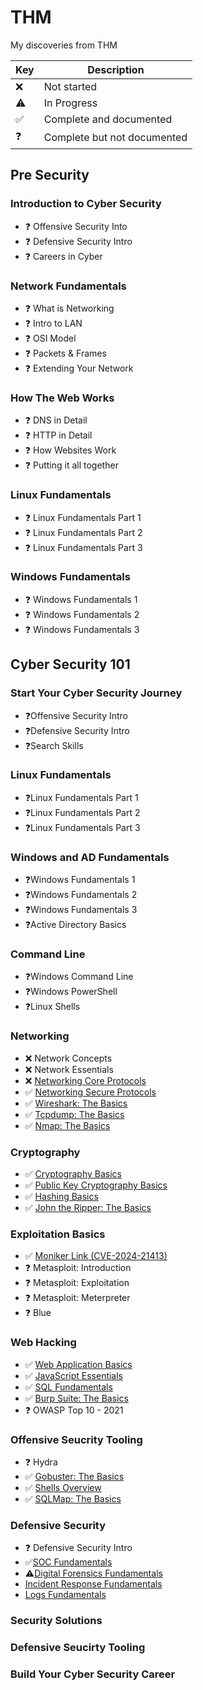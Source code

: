 # THM
My discoveries from THM

| Key  | Description                 |
|------|-----------------------------|
|  ❌  | Not started                 |
|  ⚠️  | In Progress                 |
|  ✅  | Complete and documented     |
|  ❓  | Complete but not documented |

## Pre Security
### Introduction to Cyber Security
- ❓ Offensive Security Into
- ❓ Defensive Security Intro
- ❓ Careers in Cyber
### Network Fundamentals
- ❓ What is Networking
- ❓ Intro to LAN
- ❓ OSI Model
- ❓ Packets & Frames
- ❓ Extending Your Network
### How The Web Works
- ❓ DNS in Detail
- ❓ HTTP in Detail
- ❓ How Websites Work
- ❓ Putting it all together
### Linux Fundamentals
- ❓ Linux Fundamentals Part 1
- ❓ Linux Fundamentals Part 2
- ❓ Linux Fundamentals Part 3
### Windows Fundamentals
- ❓ Windows Fundamentals 1
- ❓ Windows Fundamentals 2
- ❓ Windows Fundamentals 3
## Cyber Security 101
### Start Your Cyber Security Journey
- ❓Offensive Security Intro
- ❓Defensive Security Intro
- ❓Search Skills
### Linux Fundamentals
- ❓Linux Fundamentals Part 1
- ❓Linux Fundamentals Part 2
- ❓Linux Fundamentals Part 3
### Windows and AD Fundamentals
- ❓Windows Fundamentals 1
- ❓Windows Fundamentals 2
- ❓Windows Fundamentals 3
- ❓Active Directory Basics
### Command Line
- ❓Windows Command Line
- ❓Windows PowerShell
- ❓Linux Shells
### Networking
- ❌ Network Concepts
- ❌ Network Essentials
- ❌ [Networking Core Protocols](Rooms/NetworkingCoreProtocols.md)
- ✅ [Networking Secure Protocols](Rooms/NetworkingSecureProtocols.md)
- ✅ [Wireshark: The Basics](Rooms/WiresharkTheBasics.md)
- ✅ [Tcpdump: The Basics](Rooms/TcpdumpTheBasics.md)
- ✅ [Nmap: The Basics](Rooms/NmapTheBasics.md)
### Cryptography
- ✅ [Cryptography Basics](Rooms/CryptographyBasics.md)
- ✅ [Public Key Cryptography Basics](Rooms/PublicKeyCryptographyBasics.md)
- ✅ [Hashing Basics](Rooms/HashingBasics.md)
- ✅ [John the Ripper: The Basics](Rooms/JohntheRipperTheBasics.md)
### Exploitation Basics
- ✅ [Moniker Link (CVE-2024-21413)](Rooms/MonikerLink(CVE-2024-21413).md)
- ❓ Metasploit: Introduction
- ❓ Metasploit: Exploitation
- ❓ Metasploit: Meterpreter
- ❓ Blue
### Web Hacking
- ✅ [Web Application Basics](Rooms/WebApplicationBasics.md)
- ✅ [JavaScript Essentials](Rooms/JavaScriptEssentials.md)
- ✅ [SQL Fundamentals](Rooms/SQLFundamentals.md)
- ✅ [Burp Suite: The Basics](Rooms/BurpSuiteTheBasics.md)
- ❓ OWASP Top 10 - 2021
### Offensive Seucrity Tooling
- ❓ Hydra
- ✅ [Gobuster: The Basics](Rooms/GobusterTheBasics.md)
- ✅ [Shells Overview](Rooms/ShellsOverview.md)
- ✅ [SQLMap: The Basics](Rooms/SQLMapTheBasics.md)
### Defensive Security
- ❓ Defensive Security Intro
- ✅[SOC Fundamentals](Rooms/SOCFundamentals.md)
- ⚠️[Digital Forensics Fundamentals](Rooms/DigitalForensicsFundamentals.md)
- [Incident Response Fundamentals](Rooms/IncidentResponseFundamentals.md)
- [Logs Fundamentals](Rooms/LogsFundamentals.md)
### Security Solutions
### Defensive Seucirty Tooling
### Build Your Cyber Security Career
